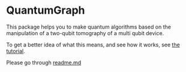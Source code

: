 # QuantumGraph

This package helps you to make quantum algorithms based on the manipulation of a two-qubit tomography of a multi qubit device.

To get a better idea of what this means, and see how it works, see [the tutorial](Tutorial.ipynb).

Please go through [readme.md](https://github.com/owaisishtiaqsiddiqui/QuantumGraph/blob/master/readme.md)
